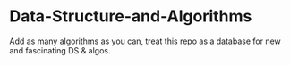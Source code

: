 # Data-Structure-and-Algorithms
Add as many algorithms as you can, treat this repo as a database for new and fascinating DS &amp; algos. 
